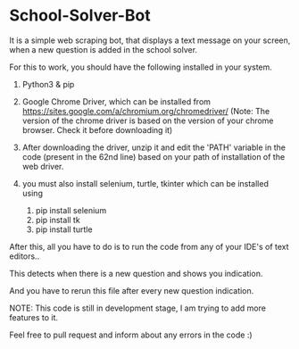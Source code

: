# School-Solver-Bot
It is a simple web scraping bot, that displays a text message on your screen, when a new question is added in the school solver.

For this to work, you should have the following installed in your system.

1) Python3 & pip

2) Google Chrome Driver, which can be installed from https://sites.google.com/a/chromium.org/chromedriver/ 
    (Note: The version of the chrome driver is based on the version of your chrome browser. Check it before downloading it)
    
3) After downloading the driver, unzip it and edit the 'PATH' variable in the code (present in the 62nd line) based on your path of installation of the web driver.

4) you must also install selenium, turtle, tkinter which can be installed using
    1) pip install selenium
    2) pip install tk
    3) pip install turtle

After this, all you have to do is to run the code from any of your IDE's of text editors..

This detects when there is a new question and shows you indication.

And you have to rerun this file after every new question indication.

NOTE: This code is still in development stage, I am trying to add more features to it.

Feel free to pull request and inform about any errors in the code :)
